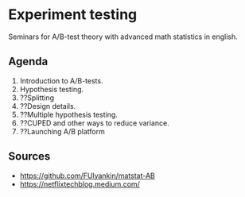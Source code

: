 # Experiment testing

Seminars for A/B-test theory with advanced math statistics in english. 

## Agenda

1. Introduction to A/B-tests. 
2. Hypothesis testing. 
3. ??Splitting
4. ??Design details. 
5. ??Multiple hypothesis testing.
6. ??CUPED and other ways to reduce variance.
7. ??Launching A/B platform


## Sources

- https://github.com/FUlyankin/matstat-AB
- https://netflixtechblog.medium.com/
